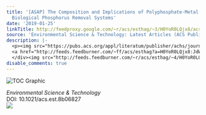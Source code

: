```yaml
---
title: '[ASAP] The Composition and Implications of Polyphosphate-Metal in Enhanced
  Biological Phosphorus Removal Systems'
date: '2019-01-25'
linkTitle: http://feedproxy.google.com/~r/acs/esthag/~3/H0YoR0LQjx8/acs.est.8b06827
source: 'Environmental Science & Technology: Latest Articles (ACS Publications)'
description: |-
  <p><img src="https://pubs.acs.org/appl/literatum/publisher/achs/journals/content/esthag/0/esthag.ahead-of-print/acs.est.8b06827/20190125/images/medium/es-2018-06827k_0001.gif" alt="TOC Graphic"/></p><div><cite>Environmental Science & Technology</cite></div><div>DOI: 10.1021/acs.est.8b06827</div><div class="feedflare">
  <a href="http://feeds.feedburner.com/~ff/acs/esthag?a=H0YoR0LQjx8:JdW7-eaTEYk:yIl2AUoC8zA"><img src="http://feeds.feedburner.com/~ff/acs/esthag?d=yIl2AUoC8zA" border="0"></img></a>
  </div><img src="http://feeds.feedburner.com/~r/acs/esthag/~4/H0YoR0LQjx8" height="1" width="1" ...
disable_comments: true
---
```

<p><img src="https://pubs.acs.org/appl/literatum/publisher/achs/journals/content/esthag/0/esthag.ahead-of-print/acs.est.8b06827/20190125/images/medium/es-2018-06827k_0001.gif" alt="TOC Graphic"/></p><div><cite>Environmental Science & Technology</cite></div><div>DOI: 10.1021/acs.est.8b06827</div><div class="feedflare">
<a href="http://feeds.feedburner.com/~ff/acs/esthag?a=H0YoR0LQjx8:JdW7-eaTEYk:yIl2AUoC8zA"><img src="http://feeds.feedburner.com/~ff/acs/esthag?d=yIl2AUoC8zA" border="0"></img></a>
</div><img src="http://feeds.feedburner.com/~r/acs/esthag/~4/H0YoR0LQjx8" height="1" width="1" ...
